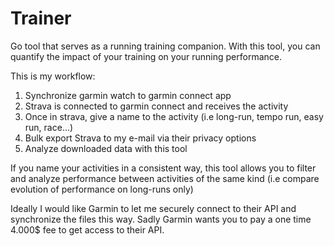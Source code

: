 Trainer
=======

Go tool that serves as a running training companion.
With this tool, you can quantify the impact of your training on your
running performance.

This is my workflow:

1. Synchronize garmin watch to garmin connect app
2. Strava is connected to garmin connect and receives the activity
3. Once in strava, give a name to the activity (i.e long-run, tempo run, easy run, race...)
4. Bulk export Strava to my e-mail via their privacy options
5. Analyze downloaded data with this tool

If you name your activities in a consistent way, this tool allows you to filter and analyze
performance between activities of the same kind (i.e compare evolution of performance on long-runs only)

Ideally I would like Garmin to let me securely connect to their API
and synchronize the files this way. Sadly Garmin wants you to pay a one time 4.000$ fee
to get access to their API.
